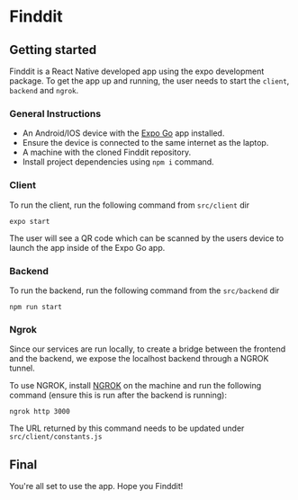 # Finddit



## Getting started

Finddit is a React Native developed app using the expo development package. To get the app up and running, the user needs to start the `client`, `backend` and `ngrok`.

### General Instructions

- An Android/IOS device with the [Expo Go](https://apps.apple.com/us/app/expo-go/id982107779) app installed.
- Ensure the device is connected to the same internet as the laptop.
- A machine with the cloned Finddit repository.
- Install project dependencies using `npm i` command.

### Client 

To run the client, run the following command from `src/client` dir

`expo start`

The user will see a QR code which can be scanned by the users device to launch the app inside of the Expo Go app.

### Backend 

To run the backend, run the following command from the `src/backend` dir

`npm run start`


### Ngrok

Since our services are run locally, to create a bridge between the frontend and the backend, we expose the localhost backend through a NGROK tunnel.

To use NGROK, install [NGROK](https://ngrok.com/) on the machine and run the following command (ensure this is run after the backend is running): 

`ngrok http 3000`

The URL returned by this command needs to be updated under `src/client/constants.js`


## Final

You're all set to use the app. Hope you Finddit!

